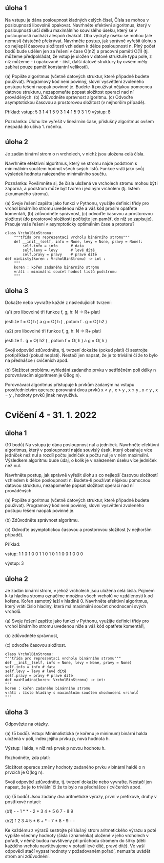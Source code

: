 ## úloha 1

Na vstupu je dána posloupnost kladných celých čísel, Čísla se mohou v posloupnosti libovolně opakovat. Navrhněte efektivní algoritmus, který v posloupnosti určí délku maximálního souvislého úseku, který se v posloupnosti nachází alespoň dvakrát. Oba výskyty úseku se mohou (ale nemusí) částečně překrývat.
Navrhněte postup, jak správně vyřešit úlohu s co nejlepší časovou složitostí vzhledem k délce posloupnosti n. Plný počet bodů bude udělen jen za řešení v čase O(n2) a pracovní paměti O(1) (tj. můžeme předpokládat, že vstup je uložen v datové struktuře typu pole, z níž můžeme - i opakovaně - číst, další datové struktury by ovšem měly zabírat pouze paměť konstantní velikosti).

(a) Popište algoritmus (včetně datových struktur, které případně budete používat). Programový kód není povinný, slovní vysvětlení zvoleného postupu řešení naopak povinné je. Budete-li používat nějakou pomocnou datovou strukturu, nezapomeňte popsat složitost operací nad ní prováděných.
(b) Zdůvodněte správnost algoritmu.
(c) Odvoďte asymptotickou časovou a prostorovou složitost (v nejhorším případě).

Příklad:
vstup: 5 3 1 4 1 5 9 3 1 4 1 5 9 3 1 9
výstup: 8

Poznámka: Úlohu lze vyřešit v lineárním čase, příslušný algoritmus ovšem nespadá do učiva 1. ročníku.

## úloha 2

Je zadán binární strom o n vrcholech, v nichž jsou uložena celá čísla.

Navrhněte efektivní algoritmus, který ve stromu najde podstrom s minimálním součtem hodnot všech svých listů. Funkce vrátí jako svůj výsledek hodnotu nalezeného minimálního součtu.

Poznámka: Povšimněte si, že čísla uložená ve vrcholech stromu mohou být i záporná, a podstrom může být tvořen i jediným vrcholem (tj. listem zkoumaného stromu).

(a) Svoje řešení zapište jako funkci v Pythonu, využijte definici třídy pro vrchol binárního stromu uvedenou níže a váš kód prosím opatřete komentáři,
(b) zdůvodněte správnost,
(c) odvoďte časovou a prostorovou složitost (do prostorové složitosti počítejte jen paměť, do níž se zapisuje). Pracuje vaše řešení v asymptoticky optimálním čase a prostoru?

```
class VrcholBinStromu:
    """třída pro reprezentaci vrcholu binárního stromu""" 
    def __init__(self, info = None, levy = None, pravy = None):
        self.info = info      # data
        self.levy = levy      # levé dítě 
        self.pravy = pravy    # pravé dítě
def minListy(koren : VrcholBinStromu) -> int :
    """
    koren : kořen zadaného binárního stromu
    vrátí : minimální součet hodnot listů podstromu
    """
```

## úloha 3

Dokažte nebo vyvraťte každé z následujících tvrzení:

(a1) pro libovolné tři funkce f, g, h: N → R+ platí

jestliže f = O( h ) a g = O( h ) , potom f . g = O( h2 )

(a2) pro libovolné tři funkce f, g, h: N → R+ platí

jestliže f . g = O( h2 ) , potom f = O( h ) a g = O( h )

Svoji odpověď zdůvodněte, tj. tvrzení dokažte (pokud platí) či sestrojte protipříklad (pokud neplatí). Nestačí jen napsat, že je to triviální či že to bylo na přednášce / cvičeních apod.

(b) Složitost problému vyhledání zadaného prvku v setříděném poli délky n porovnávacím algoritmem je Θ(log n).

Porovnávací algoritmus přistupuje k prvkům zadaným na vstupu prostřednictvím operace porovnání dvou prvků
x < y , x > y , x ≤ y , x ≥ y , x = y ,
hodnoty prvků jinak nevyužívá.

# Cvičení 4 - 31. 1. 2022

## úloha 1

(10 bodů) Na vstupu je dána posloupnost nul a jedniček. Navrhněte efektivní algoritmus, který v posloupnosti najde souvislý úsek, který obsahuje více jedniček než nul a rozdíl počtu jedniček a počtu nul je v něm maximální. Výsledkem algoritmu bude údaj, o kolik je v nalezeném úseku více jedniček než nul.

Navrhněte postup, jak správně vyřešit úlohu s co nejlepší časovou složitostí vzhledem k délce posloupnosti n. Budete-li používat nějakou pomocnou datovou strukturu, nezapomeňte popsat složitost operací nad ní prováděných.

(a) Popište algoritmus (včetně datových struktur, které případně budete používat). Programový kód není povinný, slovní vysvětlení zvoleného postupu řešení naopak povinné je.

(b) Zdůvodněte správnost algoritmu.

(c) Odvoďte asymptotickou časovou a prostorovou složitost (v nejhorším případě).

Příklad:

vstup: 1 1 0 1 0 0 1 1 0 1 0 1 1 0 0 1 0 0 0

výstup: 3

## úloha 2

Je zadán binární strom, v jehož vrcholech jsou uložena celá čísla. Pojmem k-tá hladina stromu označíme množinu všech vrcholů ve vzdálenosti k od kořene. Kořen samotný leží v hladině 0. Navrhněte efektivní algoritmus, který vrátí číslo hladiny, která má maximální součet ohodnocení svých vrcholů.

(a) Svoje řešení zapište jako funkci v Pythonu, využijte definici třídy pro vrchol binárního stromu uvedenou níže a váš kód opatřete komentáři,

(b) zdůvodněte správnost,

(c) odvoďte časovou složitost.
```
class VrcholBinStromu:
"""třída pro reprezentaci vrcholu binárního stromu"""
def __init__(self, info = None, levy = None, pravy = None)
self.info = info # data
self.levy = levy # levé dítě
self.pravy = pravy # pravé dítě
def maxHladina(koren: VrcholBinStromu) -> int:
"""
koren : kořen zadaného binárního stromu
vrátí : číslo hladiny s maximálním součtem ohodnocení vrcholů
"""
```

## úloha 3

Odpovězte na otázky.

(a) (5 bodů). Vstup: Minimalistická (v kořenu je minimum) binární halda uložená v poli, index jejího prvku p, nová hodnota h.

Výstup: Halda, v níž má prvek p novou hodnotu h.

Rozhodněte, zda platí:

Složitost operace změny hodnoty zadaného prvku v binární haldě o n prvcích je O(log n).

Svoji odpověď zdůvodněte, tj. tvrzení dokažte nebo vyvraťte. Nestačí jen napsat, že je to triviální či že to bylo na přednášce / cvičeních apod.

(b) (5 bodů) Jsou zadány dva aritmetické výrazy, první v prefixové, druhý v postfixové notaci:

(b1) - - 1 * * - 2 * 3 4 + 5 6 7 - 8 9

(b2) 1 2 3 4 5 * 6 + * - 7 * 8 - 9 - -

Ke každému z výrazů sestrojte příslušný strom aritmetického výrazu a poté vypište všechny hodnoty (čísla i znaménka) uložené v jeho vrcholech v pořadí, v němž budou navštíveny při průchodu stromem do šířky (děti každého vrcholu navštěvujeme v pořadí levé dítě, pravé dítě). Ve vaší odpovědi stačí vypsat hodnoty v požadovaném pořadí, nemusíte uvádět strom ani zdůvodnění.
